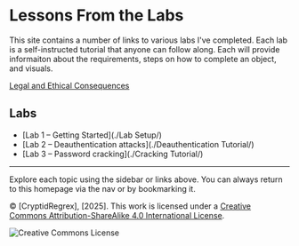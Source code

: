 # Lessons From the Labs

This site contains a number of links to various labs I've completed. Each lab is a self-instructed tutorial that anyone can follow along. Each will provide informaiton about the requirements, steps on how to complete an object, and visuals.

[Legal and Ethical Consequences](./Legal/)

## Labs

- [Lab 1 – Getting Started](./Lab Setup/)
- [Lab 2 – Deauthentication attacks](./Deauthentication Tutorial/)
- [Lab 3 – Password cracking](./Cracking Tutorial/)

---

Explore each topic using the sidebar or links above. You can always return to this homepage via the nav or by bookmarking it.

© [CryptidRegrex], [2025]. This work is licensed under a [Creative Commons Attribution-ShareAlike 4.0 International License](https://creativecommons.org/licenses/by-sa/4.0/).

![Creative Commons License](https://i.creativecommons.org/l/by-sa/4.0/88x31.png)